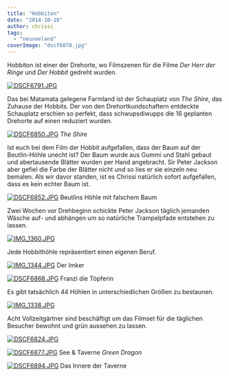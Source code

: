 ```yaml
---
title: "Hobbiton"
date: "2014-10-10"
author: chrissi
tags: 
  - "neuseeland"
coverImage: "dscf6878.jpg"
---
```


Hobbiton ist einer der Drehorte, wo Filmszenen für die Filme _Der Herr der Ringe_ und _Der Hobbit_ gedreht wurden.

[![DSCF6791.JPG](images/dscf6791.jpg)](https://hafenstrand.wordpress.com/wp-content/uploads/2014/10/dscf6791.jpg)

Das bei Matamata gelegene Farmland ist der Schauplatz von _The Shire_, das Zuhause der Hobbits. Der von den Drehortkundschaftern entdeckte Schauplatz erschien so perfekt, dass schwupsdiwupps die 16 geplanten Drehorte auf einen reduziert wurden.

[![DSCF6850.JPG](images/dscf6850.jpg)](https://hafenstrand.wordpress.com/wp-content/uploads/2014/10/dscf6850.jpg) _The Shire_

Ist euch bei dem Film der Hobbit aufgefallen, dass der Baum auf der Beutlin-Höhle unecht ist? Der Baum wurde aus Gummi und Stahl gebaut und abertausende Blätter wurden per Hand angebracht. Sir Peter Jackson aber gefiel die Farbe der Blätter nicht und so lies er sie einzeln neu bemalen. Als wir davor standen, ist es Chrissi natürlich sofort aufgefallen, dass es kein echter Baum ist.

[![DSCF6852.JPG](images/dscf6852.jpg)](https://hafenstrand.wordpress.com/wp-content/uploads/2014/10/dscf6852.jpg) Beutlins Höhle mit falschem Baum

Zwei Wochen vor Drehbeginn schickte Peter Jackson täglich jemanden Wäsche auf- und abhängen um so natürliche Trampelpfade entstehen zu lassen.

[![IMG_1360.JPG](images/img_1360.jpg)](https://hafenstrand.wordpress.com/wp-content/uploads/2014/10/img_1360.jpg)

Jede Hobbithöhle repräsentiert einen eigenen Beruf.

[![IMG_1344.JPG](images/img_1344.jpg)](https://hafenstrand.wordpress.com/wp-content/uploads/2014/10/img_1344.jpg) Der Imker

[![DSCF6868.JPG](images/dscf6868.jpg)](https://hafenstrand.wordpress.com/wp-content/uploads/2014/10/dscf6868.jpg) Franzi die Töpferin

Es gibt tatsächlich 44 Höhlen in unterschiedlichen Größen zu bestaunen.

[![IMG_1338.JPG](images/img_1338.jpg)](https://hafenstrand.wordpress.com/wp-content/uploads/2014/10/img_1338.jpg)

Acht Vollzeitgärtner sind beschäftigt um das Filmset für die täglichen Besucher bewohnt und grün aussehen zu lassen.

[![DSCF6824.JPG](images/dscf6824.jpg)](https://hafenstrand.wordpress.com/wp-content/uploads/2014/10/dscf6824.jpg)

[![DSCF6877.JPG](images/dscf6877.jpg)](https://hafenstrand.wordpress.com/wp-content/uploads/2014/10/dscf6877.jpg) See & Taverne _Green Dragon_

[![DSCF6894.JPG](images/dscf6894.jpg)](https://hafenstrand.wordpress.com/wp-content/uploads/2014/10/dscf6894.jpg) Das Innere der Taverne
